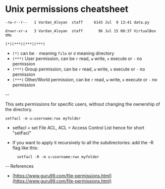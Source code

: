 # Unix permissions cheatsheet
```
-rw-r--r--   1 Vardan_Aloyan  staff     6143 Jul  9 13:41 data.py
```

```
drwxr-xr-x   3 Vardan_Aloyan  staff       96 Jul 15 00:37 VirtualBox VMs
```

`
(*)(***)(***)(***)
`

* `(*)` can be `-` meaning `file` or `d` meaning directory
* `(***)` User permission, can be `r` read, `w` write, `x` execute or `-` no permission
* `(***)` Group permission, can be `r` read, `w` write, `x` execute or `-` no permission
* `(***)` Other/World permission, can be `r` read, `w` write, `x` execute or `-` no permission

--

This sets permissions for specific users, without changing the ownership of the directory.

```
setfacl -m u:username:rwx myfolder
```


* setfacl = set File ACL, ACL = Access Control List hence for short "setFacl"

* If you want to apply it recursively to all the subdirectories: add the -R flag like this: 
	
		setfacl -R -m u:username:rwx myfolder

--
References

* [https://www.guru99.com/file-permissions.html](https://www.guru99.com/file-permissions.html)
